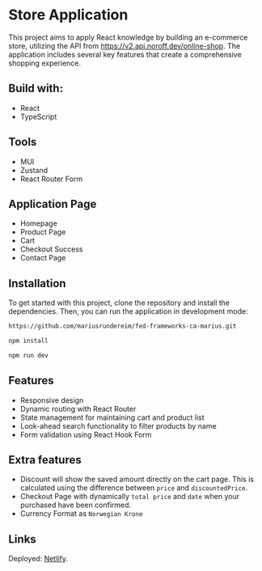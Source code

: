 # Store Application

This project aims to apply React knowledge by building an e-commerce store, utilizing the API from https://v2.api.noroff.dev/online-shop. The application includes several key features that create a comprehensive shopping experience.

## Build with:

- React
- TypeScript

## Tools

- MUI
- Zustand
- React Router Form

## Application Page

- Homepage
- Product Page
- Cart
- Checkout Success
- Contact Page

## Installation

To get started with this project, clone the repository and install the dependencies. Then, you can run the application in development mode:

```bash
https://github.com/mariusrundereim/fed-frameworks-ca-marius.git
```

```bash
npm install
```

```bash
npm run dev
```

## Features

- Responsive design
- Dynamic routing with React Router
- State management for maintaining cart and product list
- Look-ahead search functionality to filter products by name
- Form validation using React Hook Form

## Extra features

- Discount will show the saved amount directly on the cart page. This is calculated using the difference between `price` and `discountedPrice`.
- Checkout Page with dynamically `total price` and `date` when your purchased have been confirmed.
- Currency Format as `Norwegian Krone`

## Links

Deployed: [Netlify](https://brilliant-madeleine-06f016.netlify.app).
